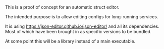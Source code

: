This is a proof of concept for an automatic struct editor.

The intended purpose is to allow editing configs for long-running services.


It is using https://json-editor.github.io/json-editor/ and all its dependencies.  Most of which have been brought in as specific versions to be bundled.


At some point this will be a library instead of a main executable.
